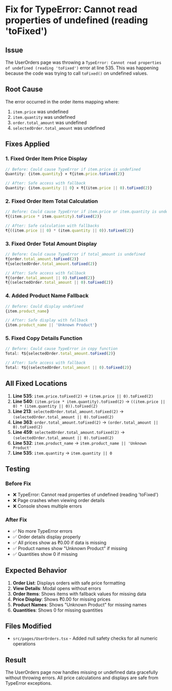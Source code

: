 # Fix for TypeError: Cannot read properties of undefined (reading 'toFixed')

## Issue
The UserOrders page was throwing a `TypeError: Cannot read properties of undefined (reading 'toFixed')` error at line 535. This was happening because the code was trying to call `toFixed()` on undefined values.

## Root Cause
The error occurred in the order items mapping where:
1. `item.price` was undefined
2. `item.quantity` was undefined  
3. `order.total_amount` was undefined
4. `selectedOrder.total_amount` was undefined

## Fixes Applied

### 1. Fixed Order Item Price Display
```typescript
// Before: Could cause TypeError if item.price is undefined
Quantity: {item.quantity} × ₹{item.price.toFixed(2)}

// After: Safe access with fallback
Quantity: {item.quantity || 0} × ₹{(item.price || 0).toFixed(2)}
```

### 2. Fixed Order Item Total Calculation
```typescript
// Before: Could cause TypeError if item.price or item.quantity is undefined
₹{(item.price * item.quantity).toFixed(2)}

// After: Safe calculation with fallbacks
₹{((item.price || 0) * (item.quantity || 0)).toFixed(2)}
```

### 3. Fixed Order Total Amount Display
```typescript
// Before: Could cause TypeError if total_amount is undefined
₹{order.total_amount.toFixed(2)}
₹{selectedOrder.total_amount.toFixed(2)}

// After: Safe access with fallback
₹{(order.total_amount || 0).toFixed(2)}
₹{(selectedOrder.total_amount || 0).toFixed(2)}
```

### 4. Added Product Name Fallback
```typescript
// Before: Could display undefined
{item.product_name}

// After: Safe display with fallback
{item.product_name || 'Unknown Product'}
```

### 5. Fixed Copy Details Function
```typescript
// Before: Could cause TypeError in copy function
Total: ₹${selectedOrder.total_amount.toFixed(2)}

// After: Safe access with fallback
Total: ₹${(selectedOrder.total_amount || 0).toFixed(2)}
```

## All Fixed Locations

1. **Line 535**: `item.price.toFixed(2)` → `(item.price || 0).toFixed(2)`
2. **Line 540**: `(item.price * item.quantity).toFixed(2)` → `((item.price || 0) * (item.quantity || 0)).toFixed(2)`
3. **Line 213**: `selectedOrder.total_amount.toFixed(2)` → `(selectedOrder.total_amount || 0).toFixed(2)`
4. **Line 363**: `order.total_amount.toFixed(2)` → `(order.total_amount || 0).toFixed(2)`
5. **Line 459**: `selectedOrder.total_amount.toFixed(2)` → `(selectedOrder.total_amount || 0).toFixed(2)`
6. **Line 532**: `item.product_name` → `item.product_name || 'Unknown Product'`
7. **Line 535**: `item.quantity` → `item.quantity || 0`

## Testing

### Before Fix
- ❌ TypeError: Cannot read properties of undefined (reading 'toFixed')
- ❌ Page crashes when viewing order details
- ❌ Console shows multiple errors

### After Fix
- ✅ No more TypeError errors
- ✅ Order details display properly
- ✅ All prices show as ₹0.00 if data is missing
- ✅ Product names show "Unknown Product" if missing
- ✅ Quantities show 0 if missing

## Expected Behavior

1. **Order List**: Displays orders with safe price formatting
2. **View Details**: Modal opens without errors
3. **Order Items**: Shows items with fallback values for missing data
4. **Price Display**: Shows ₹0.00 for missing prices
5. **Product Names**: Shows "Unknown Product" for missing names
6. **Quantities**: Shows 0 for missing quantities

## Files Modified
- `src/pages/UserOrders.tsx` - Added null safety checks for all numeric operations

## Result
The UserOrders page now handles missing or undefined data gracefully without throwing errors. All price calculations and displays are safe from TypeError exceptions.
